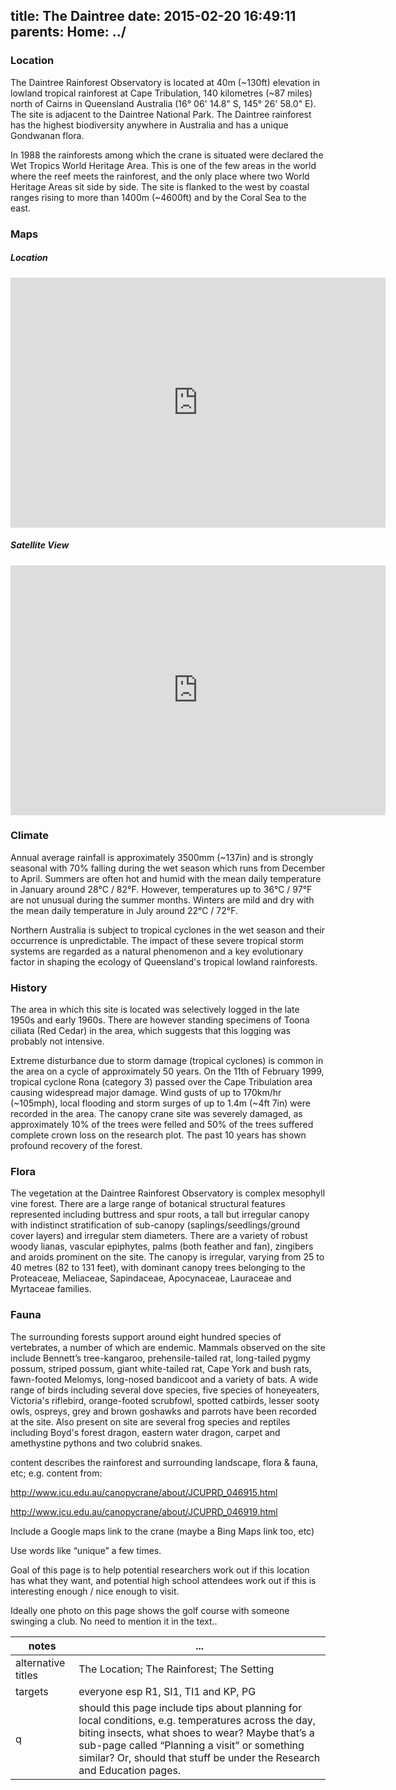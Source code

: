 title: The Daintree
date: 2015-02-20 16:49:11
parents:
  Home: ../
---

### Location

The Daintree Rainforest Observatory is located at 40m (~130ft)
elevation in lowland tropical rainforest at Cape Tribulation,
140 kilometres (~87 miles) north of Cairns in Queensland
Australia (16&deg; 06' 14.8" S,
145&deg; 26' 58.0" E). The site is adjacent to the Daintree
National Park. The Daintree rainforest has the highest
biodiversity anywhere in Australia and has a unique Gondwanan flora.

In 1988 the rainforests among which the crane is situated were
declared the Wet Tropics World Heritage Area. This is one of the
few areas in the world where the reef meets the rainforest, and the
only place where two World Heritage Areas sit side by side. The
site is flanked to the west by coastal ranges rising to more than
1400m (~4600ft) and by the Coral Sea to the east.

### Maps

##### Location

<iframe src="https://www.google.com/maps/embed?pb=!1m18!1m12!1m3!1d981314.2910710345!2d145.4493!3d-16.10390000196892!2m3!1f0!2f0!3f0!3m2!1i1024!2i768!4f13.1!3m3!1m2!1s0x0%3A0x0!2zMTbCsDA2JzE0LjAiUyAxNDXCsDI2JzU3LjUiRQ!5e0!3m2!1sen!2s!4v1425344276142" width="600" height="400" frameborder="0" style="border:0"></iframe>

##### Satellite View

<iframe src="https://www.google.com/maps/embed?pb=!1m10!1m8!1m3!1d2630.21091234763!2d145.4499!3d-16.1041!3m2!1i1024!2i768!4f13.1!5e1!3m2!1sen!2s!4v1425343790054" width="600" height="400" frameborder="0" style="border:0;"></iframe>

### Climate

Annual average rainfall is approximately 3500mm (~137in) and is
strongly seasonal with 70% falling during the wet season which
runs from December to April. Summers are often hot and humid with
the mean daily temperature in January around 28°C / 82°F. However,
temperatures up to 36°C / 97°F are not unusual during the summer
months. Winters are mild and dry with the mean daily temperature
in July around 22°C / 72°F.

Northern Australia is subject to tropical cyclones in the wet
season and their occurrence is unpredictable. The impact of these
severe tropical storm systems are regarded as a natural phenomenon
and a key evolutionary factor in shaping the ecology of
Queensland's tropical lowland rainforests.

### History

The area in which this site is located was selectively logged in
the late 1950s and early 1960s. There are however standing
specimens of Toona ciliata (Red Cedar) in the area, which suggests
that this logging was probably not intensive.

Extreme disturbance due to storm damage (tropical cyclones) is
common in the area on a cycle of approximately 50 years. On the
11th of February 1999, tropical cyclone Rona (category 3) passed
over the Cape Tribulation area causing widespread major damage.
Wind gusts of up to 170km/hr (~105mph), local flooding and storm
surges of up to 1.4m (~4ft 7in) were recorded in the area. The
canopy crane site was severely damaged, as approximately 10% of
the trees were felled and 50% of the trees suffered complete
crown loss on the research plot. The past 10 years has shown
profound recovery of the forest.

### Flora

The vegetation at the Daintree Rainforest Observatory is complex
mesophyll vine forest. There are a large range of botanical
structural features represented including buttress and spur
roots, a tall but irregular canopy with indistinct stratification
of sub-canopy (saplings/seedlings/ground cover layers) and
irregular stem diameters. There are a variety of robust woody
lianas, vascular epiphytes, palms (both feather and fan),
zingibers and aroids prominent on the site. The canopy is
irregular, varying from 25 to 40 metres (82 to 131 feet), with
dominant canopy trees belonging to the Proteaceae, Meliaceae,
Sapindaceae, Apocynaceae, Lauraceae and Myrtaceae families.

### Fauna

The surrounding forests support around eight hundred species
of vertebrates, a number of which are endemic. Mammals observed
on the site include Bennett’s tree-kangaroo,
prehensile-tailed rat, long-tailed pygmy possum, striped possum,
giant white-tailed rat, Cape York and bush rats,
fawn-footed Melomys, long-nosed bandicoot and a variety of bats.
A wide range of birds including several dove species,
five species of honeyeaters, Victoria's riflebird,
orange-footed scrubfowl, spotted catbirds, lesser sooty owls,
ospreys, grey and brown goshawks and parrots have been recorded
at the site. Also present on site are several frog species and
reptiles including Boyd's forest dragon, eastern water dragon,
carpet and amethystine pythons and two colubrid snakes.

<!-- more -->

content describes the rainforest and surrounding landscape, flora & fauna, etc; e.g. content from:

http://www.jcu.edu.au/canopycrane/about/JCUPRD_046915.html

http://www.jcu.edu.au/canopycrane/about/JCUPRD_046919.html

Include a Google maps link to the crane (maybe a Bing Maps link too, etc)

Use words like “unique” a few times.

Goal of this page is to help potential researchers work out if this location has what they want, and potential high school attendees work out if this is interesting enough / nice enough to visit.

Ideally one photo on this page shows the golf course with someone swinging a club.  No need to mention it in the text..

notes | ...
-------|-----
alternative titles | The Location; The Rainforest; The Setting
targets | everyone esp R1, SI1, TI1 and KP, PG
q | should this page include tips about planning for local conditions, e.g. temperatures across the day, biting insects, what shoes to wear?  Maybe that’s a sub-page called “Planning a visit” or something similar?  Or, should that stuff be under the Research and Education pages.
